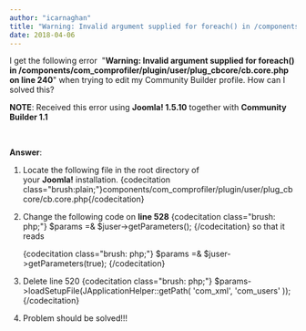 ```yaml
---
author: "icarnaghan"
title: "Warning: Invalid argument supplied for foreach() in /components/com_comprofiler/plugin/user/plug_cbcore/cb.core.php on line 240"
date: 2018-04-06
---
```


I get the following error  "**Warning: Invalid argument supplied for foreach() in /components/com\_comprofiler/plugin/user/plug\_cbcore/cb.core.php on line 240**" when trying to edit my Community Builder profile. How can I solved this?

**NOTE**: Received this error using **Joomla! 1.5.10** together with **Community Builder 1.1**

 

**Answer**:

1. Locate the following file in the root directory of your **Joomla!** installation. {codecitation class="brush:plain;"}components/com\_comprofiler/plugin/user/plug\_cbcore/cb.core.php{/codecitation}
2. Change the following code on **line 528** {codecitation class="brush: php;"} $params =& $juser->getParameters(); {/codecitation} so that it reads
    
    {codecitation class="brush: php;"} $params =& $juser->getParameters(true); {/codecitation}
3. Delete line 520 {codecitation class="brush: php;"} $params->loadSetupFile(JApplicationHelper::getPath( 'com\_xml', 'com\_users' )); {/codecitation}
4. Problem should be solved!!!
